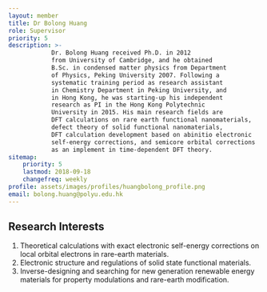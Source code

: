 ```yaml
---
layout: member
title: Dr Bolong Huang
role: Supervisor
priority: 5
description: >-
            Dr. Bolong Huang received Ph.D. in 2012 
            from University of Cambridge, and he obtained 
            B.Sc. in condensed matter physics from Department 
            of Physics, Peking University 2007. Following a 
            systematic training period as research assistant 
            in Chemistry Department in Peking University, and 
            in Hong Kong, he was starting-up his independent 
            research as PI in the Hong Kong Polytechnic 
            University in 2015. His main research fields are 
            DFT calculations on rare earth functional nanomaterials, 
            defect theory of solid functional nanomaterials, 
            DFT calculation development based on abinitio electronic 
            self-energy corrections, and semicore orbital corrections 
            as an implement in time-dependent DFT theory.
sitemap:
    priority: 5
    lastmod: 2018-09-18
    changefreq: weekly
profile: assets/images/profiles/huangbolong_profile.png
email: bolong.huang@polyu.edu.hk
---
```


## Research Interests

1. Theoretical calculations with exact electronic self-energy corrections on local orbital electrons in rare-earth materials.
2. Electronic structure and regulations of solid state functional materials.
3. Inverse-designing and searching for new generation renewable energy materials for property modulations and rare-earth modification.